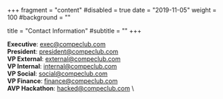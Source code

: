 +++
fragment = "content"
#disabled = true
date = "2019-11-05"
weight = 100
#background = ""

title = "Contact Information"
#subtitle = ""
+++

**Executive**: exec@compeclub.com \
**President**: president@compeclub.com \
**VP External**: external@compeclub.com \
**VP Internal**: internal@compeclub.com \
**VP Social**: social@compeclub.com \
**VP Finance**: finance@compeclub.com \
**AVP Hackathon**: hacked@compeclub.com \
